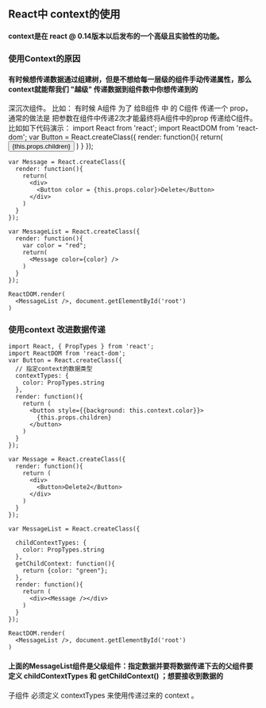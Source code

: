 
## React中 context的使用
#### context是在 react @ 0.14版本以后发布的一个高级且实验性的功能。
### 使用Context的原因
#### 有时候想传递数据通过组建树，但是不想给每一层级的组件手动传递属性，那么context就能帮我们 "越级" 传递数据到组件数中你想传递到的
深沉次组件。 比如： 有时候 A组件 为了 给B组件 中 的 C组件 传递一个 prop，通常的做法是 把参数在组件中传递2次才能最终将A组件中的prop
传递给C组件。
比如如下代码演示：
    import React from 'react';
    import ReactDOM from 'react-dom';
    var Button = React.createClass({
      render: function(){
        return(
          <button style={{background:this.props.color}}>
            {this.props.children}
          </button>
        )
      }
    });

    var Message = React.createClass({
      render: function(){
        return(
          <div>
            <Button color = {this.props.color}>Delete</Button>
          </div>
        ) 
      }
    }); 

    var MessageList = React.createClass({
      render: function(){
        var color = "red";
        return(
          <Message color={color} />
        )
      }
    });

    ReactDOM.render(
      <MessageList />, document.getElementById('root')
    )
### 使用context 改进数据传递
    import React, { PropTypes } from 'react';
    import ReactDOM from 'react-dom';
    var Button = React.createClass({
      // 指定context的数据类型
      contextTypes: {
        color: PropTypes.string
      },
      render: function(){
        return (
          <button style={{background: this.context.color}}>
            {this.props.children}
          </button>
        )
      }
    });

    var Message = React.createClass({
      render: function(){
        return (
          <div>
            <Button>Delete2</Button>
          </div>
        )
      }
    });

    var MessageList = React.createClass({

      childContextTypes: {
        color: PropTypes.string
      },
      getChildContext: function(){
        return {color: "green"};
      },
      render: function(){
        return (
          <div><Message /></div>
        )
      }
    });

    ReactDOM.render(
      <MessageList />, document.getElementById('root')
    )
#### 上面的MessageList组件是父级组件：指定数据并要将数据传递下去的父组件要定义 childContextTypes 和 getChildContext() ；想要接收到数据的
子组件 必须定义 contextTypes 来使用传递过来的 context 。
